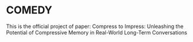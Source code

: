 # COMEDY
This is the official project of paper: Compress to Impress: Unleashing the Potential of Compressive Memory in Real-World Long-Term Conversations
